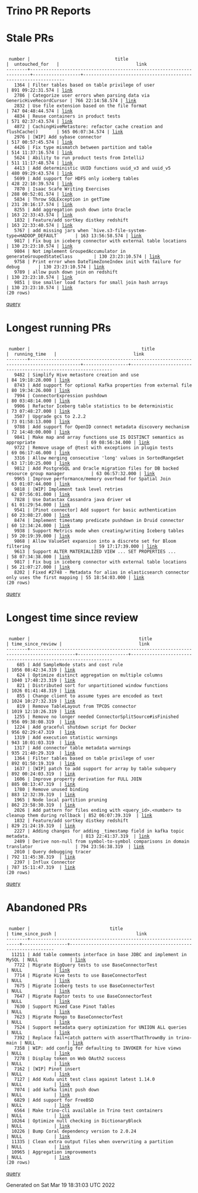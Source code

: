 Trino PR Reports
=======

#  Stale PRs
<pre><code>
 number |                                title                                 |  untouched_for   |                             link                              
--------+----------------------------------------------------------------------+------------------+---------------------------------------------------------------
   1364 | Filter tables based on table privilege of user                       | 891 09:22:31.574 | <a href="https://github.com/trinodb/trino/pull/1364">link</a> 
   2786 | Categorize user errors when parsing data via GenericHiveRecordCursor | 766 22:14:58.574 | <a href="https://github.com/trinodb/trino/pull/2786">link</a> 
   2832 | Use file extension based on the file format                          | 747 04:48:44.574 | <a href="https://github.com/trinodb/trino/pull/2832">link</a> 
   4834 | Reuse containers in product tests                                    | 571 02:37:43.574 | <a href="https://github.com/trinodb/trino/pull/4834">link</a> 
   4872 | CachingHiveMetastore: refactor cache creation and flushCache()       | 565 06:07:34.574 | <a href="https://github.com/trinodb/trino/pull/4872">link</a> 
   2976 | [WIP] Add sybase connector                                           | 517 00:57:45.574 | <a href="https://github.com/trinodb/trino/pull/2976">link</a> 
   4426 | Fix type mismatch between partition and table                        | 514 11:37:16.574 | <a href="https://github.com/trinodb/trino/pull/4426">link</a> 
   5624 | Ability to run product tests from IntelliJ                           | 511 11:17:48.574 | <a href="https://github.com/trinodb/trino/pull/5624">link</a> 
   4413 | Add deterministic UUID functions uuid_v3 and uuid_v5                 | 480 09:29:43.574 | <a href="https://github.com/trinodb/trino/pull/4413">link</a> 
   5699 | Add support for HDFS only iceberg tables                             | 428 22:10:39.574 | <a href="https://github.com/trinodb/trino/pull/5699">link</a> 
   7870 | Isaac Scafe Writing Exercises                                        | 288 00:52:01.574 | <a href="https://github.com/trinodb/trino/pull/7870">link</a> 
   5834 | Throw SQLException in getTime                                        | 231 20:16:17.574 | <a href="https://github.com/trinodb/trino/pull/5834">link</a> 
   8255 | Add aggregation push down into Oracle                                | 163 22:33:43.574 | <a href="https://github.com/trinodb/trino/pull/8255">link</a> 
   1832 | Feature/add sortkey distkey redshift                                 | 163 22:33:40.574 | <a href="https://github.com/trinodb/trino/pull/1832">link</a> 
   5767 | add missing jars when `hive.s3-file-system-type=HADOOP_DEFAULT`      | 163 13:56:58.574 | <a href="https://github.com/trinodb/trino/pull/5767">link</a> 
   9817 | Fix bug in iceberg connector with external table locations           | 130 23:23:10.574 | <a href="https://github.com/trinodb/trino/pull/9817">link</a> 
   9804 | Not implement GroupedAccumulator in generateGroupedStateClass        | 130 23:23:10.574 | <a href="https://github.com/trinodb/trino/pull/9804">link</a> 
   9758 | Print error when DateTimeZoneIndex init with failure for debug       | 130 23:23:10.574 | <a href="https://github.com/trinodb/trino/pull/9758">link</a> 
   9789 | allow push down join on redshift                                     | 130 23:23:10.574 | <a href="https://github.com/trinodb/trino/pull/9789">link</a> 
   9851 | Use smaller load factors for small join hash arrays                  | 130 23:23:10.574 | <a href="https://github.com/trinodb/trino/pull/9851">link</a> 
(20 rows)
</code></pre>
[query](https://github.com/nineinchnick/trino-cicd/blob/af6e1fb0fbefd6ae8667cb47a847f70f6f039074/sql/pr/stale-prs.sql)

#  Longest running PRs
<pre><code>
 number |                                          title                                          |  running_time   |                             link                              
--------+-----------------------------------------------------------------------------------------+-----------------+---------------------------------------------------------------
   9482 | Simplify Hive metastore creation and use                                                | 84 19:18:28.000 | <a href="https://github.com/trinodb/trino/pull/9482">link</a> 
   8743 | Add support for optional Kafka properties from external file                            | 80 19:34:26.000 | <a href="https://github.com/trinodb/trino/pull/8743">link</a> 
   7994 | ConnectorExpression pushdown                                                            | 80 03:48:14.000 | <a href="https://github.com/trinodb/trino/pull/7994">link</a> 
   9906 | Refactor Iceberg table statistics to be deterministic                                   | 73 07:48:27.000 | <a href="https://github.com/trinodb/trino/pull/9906">link</a> 
   3507 | Upgrade gcs to 2.2.2                                                                    | 73 01:58:13.000 | <a href="https://github.com/trinodb/trino/pull/3507">link</a> 
   9788 | Add support for OpenID connect metadata discovery mechanism                             | 72 14:48:00.000 | <a href="https://github.com/trinodb/trino/pull/9788">link</a> 
   9841 | Make map and array functions use IS DISTINCT semantics as appropriate                   | 69 08:56:34.000 | <a href="https://github.com/trinodb/trino/pull/9841">link</a> 
   9722 | Remove usage of @test with exceptions in plugin tests                                   | 69 06:17:46.000 | <a href="https://github.com/trinodb/trino/pull/9722">link</a> 
   3316 | Allow merging consecutive 'long' values in SortedRangeSet                               | 63 17:10:25.000 | <a href="https://github.com/trinodb/trino/pull/3316">link</a> 
   9812 | Add PostgreSQL and Oracle migration files for DB backed resource group manager          | 63 06:57:32.000 | <a href="https://github.com/trinodb/trino/pull/9812">link</a> 
   9965 | Improve performance/memory overhead for Spatial Join                                    | 63 01:07:44.000 | <a href="https://github.com/trinodb/trino/pull/9965">link</a> 
   9818 | [WIP] Implement task level retries                                                      | 62 07:56:01.000 | <a href="https://github.com/trinodb/trino/pull/9818">link</a> 
   7828 | Use Datastax Cassandra java driver v4                                                   | 61 01:29:54.000 | <a href="https://github.com/trinodb/trino/pull/7828">link</a> 
   9541 | [Pinot connector] Add support for basic authentication                                  | 60 23:08:27.000 | <a href="https://github.com/trinodb/trino/pull/9541">link</a> 
   8474 | Implement timestamp predicate pushdown in Druid connector                               | 60 12:34:24.000 | <a href="https://github.com/trinodb/trino/pull/8474">link</a> 
   9938 | Support Metrics mode when creating/writing Iceberg tables                               | 59 20:19:39.000 | <a href="https://github.com/trinodb/trino/pull/9938">link</a> 
   9868 | Allow ValueSet expansion into a discrete set for Bloom filtering                        | 59 17:17:39.000 | <a href="https://github.com/trinodb/trino/pull/9868">link</a> 
   9613 | Support ALTER MATERIALIZED VIEW ... SET PROPERTIES ...                                  | 58 07:34:38.000 | <a href="https://github.com/trinodb/trino/pull/9613">link</a> 
   9817 | Fix bug in iceberg connector with external table locations                              | 56 21:07:27.000 | <a href="https://github.com/trinodb/trino/pull/9817">link</a> 
   8202 | Fixed #2748 - Metadata for alias in elasticsearch connector only uses the first mapping | 55 18:54:03.000 | <a href="https://github.com/trinodb/trino/pull/8202">link</a> 
(20 rows)
</code></pre>
[query](https://github.com/nineinchnick/trino-cicd/blob/af6e1fb0fbefd6ae8667cb47a847f70f6f039074/sql/pr/running-prs.sql)

#  Longest time since review
<pre><code>
 number |                                         title                                         | time_since_review |                             link                              
--------+---------------------------------------------------------------------------------------+-------------------+---------------------------------------------------------------
    685 | Add SampleNode stats and cost rule                                                    | 1056 08:42:34.319 | <a href="https://github.com/trinodb/trino/pull/685">link</a>  
    624 | Optimize distinct aggregation on multiple columns                                     | 1040 17:48:23.319 | <a href="https://github.com/trinodb/trino/pull/624">link</a>  
    821 | Distributed sort for unpartitioned window functions                                   | 1026 01:41:48.319 | <a href="https://github.com/trinodb/trino/pull/821">link</a>  
    855 | Change client to assume types are encoded as text                                     | 1024 10:27:32.319 | <a href="https://github.com/trinodb/trino/pull/855">link</a>  
    819 | Remove TableLayout from TPCDS connector                                               | 1019 12:10:26.319 | <a href="https://github.com/trinodb/trino/pull/819">link</a>  
   1255 | Remove no longer needed ConnectorSplitSource#isFinished                               | 956 09:38:08.319  | <a href="https://github.com/trinodb/trino/pull/1255">link</a> 
   1224 | Add graceful shutdown script for Docker                                               | 956 02:29:47.319  | <a href="https://github.com/trinodb/trino/pull/1224">link</a> 
   1319 | Add execution statistic warnings                                                      | 943 10:01:03.319  | <a href="https://github.com/trinodb/trino/pull/1319">link</a> 
   1317 | Add connector table metadata warnings                                                 | 935 21:40:29.319  | <a href="https://github.com/trinodb/trino/pull/1317">link</a> 
   1364 | Filter tables based on table privilege of user                                        | 892 01:50:19.319  | <a href="https://github.com/trinodb/trino/pull/1364">link</a> 
   1637 | [WIP] patch to add support for array by table subquery                                | 892 00:24:03.319  | <a href="https://github.com/trinodb/trino/pull/1637">link</a> 
   1606 | Improve property derivation for FULL JOIN                                             | 885 08:13:47.319  | <a href="https://github.com/trinodb/trino/pull/1606">link</a> 
   1780 | Remove unused binding                                                                 | 883 12:32:39.319  | <a href="https://github.com/trinodb/trino/pull/1780">link</a> 
   1965 | Node local partition pruning                                                          | 862 23:58:30.319  | <a href="https://github.com/trinodb/trino/pull/1965">link</a> 
   2026 | Add pattern for files ending with &lt;query_id&gt;.&lt;number&gt; to cleanup them during rollback | 852 06:07:39.319  | <a href="https://github.com/trinodb/trino/pull/2026">link</a> 
   1832 | Feature/add sortkey distkey redshift                                                  | 829 21:24:19.319  | <a href="https://github.com/trinodb/trino/pull/1832">link</a> 
   2227 | Adding changes for adding _timestamp field in kafka topic metadata.                   | 813 22:41:37.319  | <a href="https://github.com/trinodb/trino/pull/2227">link</a> 
   2489 | Derive non-null from symbol-to-symbol comparisons in domain translator                | 794 23:56:38.319  | <a href="https://github.com/trinodb/trino/pull/2489">link</a> 
   2010 | Query debugging tracer                                                                | 792 11:45:38.319  | <a href="https://github.com/trinodb/trino/pull/2010">link</a> 
   2397 | Influx Connector                                                                      | 787 15:11:47.319  | <a href="https://github.com/trinodb/trino/pull/2397">link</a> 
(20 rows)
</code></pre>
[query](https://github.com/nineinchnick/trino-cicd/blob/af6e1fb0fbefd6ae8667cb47a847f70f6f039074/sql/pr/awaiting-review.sql)

#  Abandoned PRs
<pre><code>
 number |                              title                               | time_since_push |                              link                              
--------+------------------------------------------------------------------+-----------------+----------------------------------------------------------------
  11211 | Add table comments interface in base JDBC and implement in MySQL | NULL            | <a href="https://github.com/trinodb/trino/pull/11211">link</a> 
   7722 | Migrate BigQuery tests to use BaseConnectorTest                  | NULL            | <a href="https://github.com/trinodb/trino/pull/7722">link</a>  
   7714 | Migrate Hive tests to use BaseConnectorTest                      | NULL            | <a href="https://github.com/trinodb/trino/pull/7714">link</a>  
   7675 | Migrate Iceberg tests to use BaseConnectorTest                   | NULL            | <a href="https://github.com/trinodb/trino/pull/7675">link</a>  
   7647 | Migrate Raptor tests to use BaseConnectorTest                    | NULL            | <a href="https://github.com/trinodb/trino/pull/7647">link</a>  
   7630 | Support Mixed Case Pinot Tables                                  | NULL            | <a href="https://github.com/trinodb/trino/pull/7630">link</a>  
   7623 | Migrate Mongo to BaseConnectorTest                               | NULL            | <a href="https://github.com/trinodb/trino/pull/7623">link</a>  
   7524 | Support metadata query optimization for UNIION ALL queries       | NULL            | <a href="https://github.com/trinodb/trino/pull/7524">link</a>  
   7392 | Replace fail+catch pattern with assertThatThrownBy in trino-main | NULL            | <a href="https://github.com/trinodb/trino/pull/7392">link</a>  
   7358 | WIP: add config for defaulting to INVOKER for hive views         | NULL            | <a href="https://github.com/trinodb/trino/pull/7358">link</a>  
   7278 | Display token on Web OAuth2 success                              | NULL            | <a href="https://github.com/trinodb/trino/pull/7278">link</a>  
   7162 | [WIP] Pinot insert                                               | NULL            | <a href="https://github.com/trinodb/trino/pull/7162">link</a>  
   7127 | Add Kudu unit test class against latest 1.14.0                   | NULL            | <a href="https://github.com/trinodb/trino/pull/7127">link</a>  
   7074 | add kafka limit push down                                        | NULL            | <a href="https://github.com/trinodb/trino/pull/7074">link</a>  
   6829 | Add support for FreeBSD                                          | NULL            | <a href="https://github.com/trinodb/trino/pull/6829">link</a>  
   6564 | Make trino-cli available in Trino test containers                | NULL            | <a href="https://github.com/trinodb/trino/pull/6564">link</a>  
  10264 | Optimize null checking in DictionaryBlock                        | NULL            | <a href="https://github.com/trinodb/trino/pull/10264">link</a> 
  10226 | Bump Coral dependency version to 2.0.24                          | NULL            | <a href="https://github.com/trinodb/trino/pull/10226">link</a> 
  11335 | Clean extra output files when overwriting a partition            | NULL            | <a href="https://github.com/trinodb/trino/pull/11335">link</a> 
  10965 | Aggregation improvements                                         | NULL            | <a href="https://github.com/trinodb/trino/pull/10965">link</a> 
(20 rows)
</code></pre>
[query](https://github.com/nineinchnick/trino-cicd/blob/af6e1fb0fbefd6ae8667cb47a847f70f6f039074/sql/pr/abandoned-prs.sql)

Generated on Sat Mar 19 18:31:03 UTC 2022
